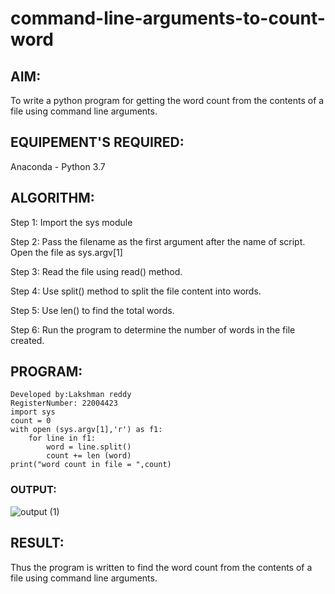 # command-line-arguments-to-count-word
## AIM:
To write a python program for getting the word count from the contents of a file using command line arguments.
## EQUIPEMENT'S REQUIRED: 
Anaconda - Python 3.7
## ALGORITHM: 
Step 1:
Import the sys module

Step 2:
Pass the filename as the first argument after the name of script. Open the file as sys.argv[1]

Step 3:
Read the file using read() method.

Step 4:
Use split() method to split the file content into words.

Step 5:
Use len() to find the total words.

Step 6:
Run the program to determine the number of words in the file created.
## PROGRAM:
~~~
Developed by:Lakshman reddy
RegisterNumber: 22004423
import sys
count = 0
with open (sys.argv[1],'r') as f1:
    for line in f1:
        word = line.split()
        count += len (word)
print("word count in file = ",count)
~~~
### OUTPUT:
![output (1)](https://user-images.githubusercontent.com/118707265/214604021-908a3b3a-6473-4120-9934-36a1c5e2c6d9.png)


## RESULT:
Thus the program is written to find the word count from the contents of a file using command line arguments.
